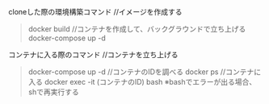 cloneした際の環境構築コマンド
//イメージを作成する
> docker build
//コンテナを作成して、バックグラウンドで立ち上げる
>docker-compose up -d

コンテナに入る際のコマンド
//コンテナを立ち上げる
>docker-compose up -d
//コンテナのIDを調べる
>docker ps
//コンテナに入る
>docker exec -it (コンテナのID) bash
※bashでエラーが出る場合、shで再実行する

